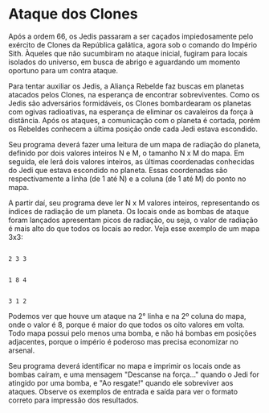 # Ataque dos Clones #

Após a ordem 66, os Jedis passaram a ser caçados impiedosamente pelo exército de Clones da República galática, agora sob o comando do Império Sith. Àqueles que não sucumbiram no ataque inicial, fugiram para locais isolados do universo, em busca de abrigo e aguardando um momento oportuno para um contra ataque.

Para tentar auxiliar os Jedis, a Aliança Rebelde faz buscas em planetas atacados pelos Clones, na esperança de encontrar sobreviventes. Como os Jedis são adversários formidáveis, os Clones bombardearam os planetas com ogivas radioativas, na esperança de eliminar os cavaleiros da força à distância. Após os ataques, a comunicação com o planeta é cortada, porém os Rebeldes conhecem a última posição onde cada Jedi estava escondido.

Seu programa deverá fazer uma leitura de um mapa de radiação do planeta, definido por dois valores inteiros N e M, o tamanho N x M do mapa. Em seguida, ele lerá dois valores inteiros, as últimas coordenadas conhecidas do Jedi que estava escondido no planeta. Essas coordenadas são respectivamente a linha (de 1 até N) e a coluna (de 1 até M) do ponto no mapa.

A partir daí, seu programa deve ler N x M valores inteiros, representando os índices de radiação de um planeta. Os locais onde as bombas de ataque foram lançados apresentam picos de radiação, ou seja, o valor de radiação é mais alto do que todos os locais ao redor. Veja esse exemplo de um mapa 3x3:

                                                                                                                2 3 3

                                                                                                                1 8 4

                                                                                                                3 1 2

Podemos ver que houve um ataque na 2° linha e na 2º coluna do mapa, onde o valor é 8, porque é maior do que todos os oito valores em volta. Todo mapa possui pelo menos uma bomba, e não há bombas em posições adjacentes, porque o império é poderoso mas precisa economizar no arsenal.

Seu programa deverá identificar no mapa e imprimir os locais onde as bombas caíram, e uma mensagem "Descanse na força..." quando o Jedi for atingido por uma bomba, e "Ao resgate!" quando ele sobreviver aos ataques. Observe os exemplos de entrada e saída para ver o formato correto para impressão dos resultados.
